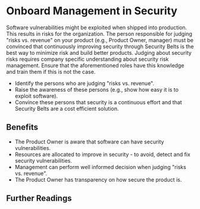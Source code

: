 # Onboard Management in Security

Software vulnerabilities might be exploited when shipped into production. This results in risks for the organization. The person responsible for judging "risks vs. revenue" on your product (e.g., Product Owner, manager) must be convinced that continuously improving security through Security Belts is the best way to minimize risk and build better products. Judging about security risks requires company specific understanding about security risk management. Ensure that the aforementioned roles have this knowledge and train them if this is not the case.
- Identify the persons who are judging "risks vs. revenue".
- Raise the awareness of these persons (e.g., show how easy it is to exploit software).
- Convince these persons that security is a continuous effort and that Security Belts are a cost efficient solution.

## Benefits

- The Product Owner is aware that software can have security vulnerabilities.
- Resources are allocated to improve in security - to avoid, detect and fix security vulnerabilities.
- Management can perform well informed decision when judging "risks vs. revenue".
- The Product Owner has transparency on how secure the product is.

## Further Readings